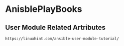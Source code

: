 # AnisblePlayBooks
## User Module Related Artributes
```text
https://linuxhint.com/ansible-user-module-tutorial/
```
